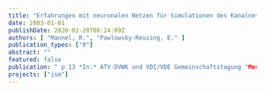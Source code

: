 ```yaml
---
title: "Erfahrungen mit neuronalen Netzen für Simulationen des Kanalnetzes"
date: 2003-01-01
publishDate: 2020-02-20T08:24:09Z
authors: [ "Mannel, R.", "Pawlowsky-Reusing, E." ]
publication_types: ["0"]
abstract: ""
featured: false
publication: " p 13 *In:* ATV-DVWK und VDI/VDE Gemeinschaftstagung "Mess- und Regelungstechnik in abwassertechnischen Anlagen". Wuppertal. 25. - 26.11.2003"
projects: ["ism"]
---
```


